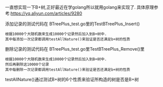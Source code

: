 
一直想实现一下B+树,正好最近在学golang所以就用golang来实现了.
具体原理参考:https://yq.aliyun.com/articles/9280

添加记录的测试代码在 BTreePlus_test.go里的TestBTreePlus_Insert()

    根据10000个大随机数来生成10000个记录然后加入到B+树中.
    其中每添加一次记录都调用testAllNature()来验证是否还满足b+树的性质


删除记录的测试代码在 BTreePlus_test.go里TestBTreePlus_Remove()里

    根据10000个大随机数来生成10000个记录然后加入到B+树中.
    然后再删除这10000个记录
    其中每删除一次记录都调用testAllNature()来验证是否还满足b+树的性质

testAllNature()通过测试B+树的6个性质来验证所构造的树是否是B+树





